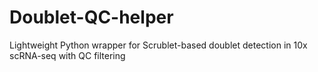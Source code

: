 # Doublet-QC-helper
Lightweight Python wrapper for Scrublet-based doublet detection in 10x scRNA-seq with QC filtering
